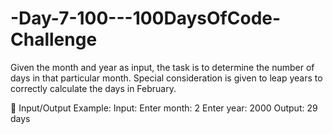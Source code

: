 # -Day-7-100---100DaysOfCode-Challenge

Given the month and year as input, the task is to determine the number of days in that particular month. Special consideration is given to leap years to correctly calculate the days in February.

📝 Input/Output Example:
Input:
Enter month: 2
Enter year: 2000
Output: 29 days
